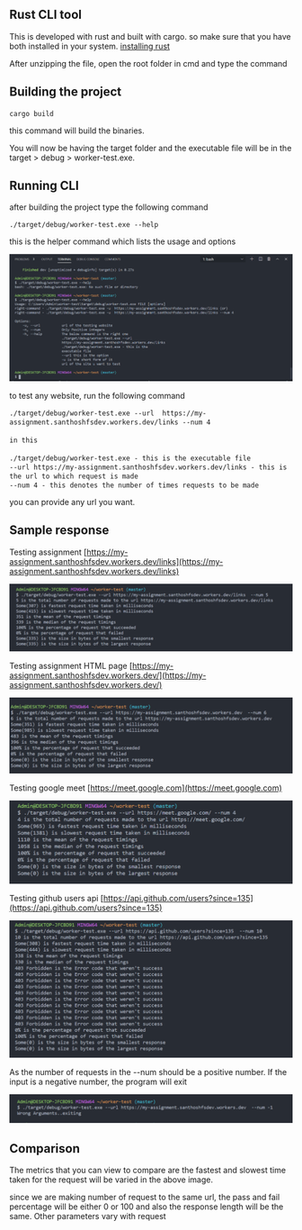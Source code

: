 ## Rust CLI tool

This is developed with rust and built with cargo. so make sure that you have both installed in your system.
[installing rust](https://www.rust-lang.org/tools/install)

After unzipping the file, open the root folder in cmd and type the command

## Building the project
```
cargo build
```
this command will build the binaries.

You will now be having the target folder and the executable file will be in the target > debug > worker-test.exe.

## Running CLI

after building the project type the following command 

```
./target/debug/worker-test.exe --help
```
this is the helper command which lists the usage and options

![helper_command](./images/help-command.PNG)

to test any website, run the following command

```
./target/debug/worker-test.exe --url  https://my-assignment.santhoshfsdev.workers.dev/links --num 4

in this

./target/debug/worker-test.exe - this is the executable file
--url https://my-assignment.santhoshfsdev.workers.dev/links - this is the url to which request is made
--num 4 - this denotes the number of times requests to be made

```
you can provide any url you want.

## Sample response

Testing  assignment [https://my-assignment.santhoshfsdev.workers.dev/links](https://my-assignment.santhoshfsdev.workers.dev/links)

![my_assignment](./images/my-assignment.PNG)

Testing  assignment HTML page [https://my-assignment.santhoshfsdev.workers.dev/](https://my-assignment.santhoshfsdev.workers.dev/)

![my_assignment_html](./images/my-assignment-html.PNG)

Testing google meet [https://meet.google.com](https://meet.google.com)

![google_meet](./images/google-meet.PNG)

Testing github users api [https://api.github.com/users?since=135](https://api.github.com/users?since=135)

![github_api](./images/github-users.PNG)

As the number of requests in the --num should be a positive number. If the input is a negative number, the program will exit

![error](./images/error.PNG)

## Comparison

The metrics that you can view to compare are the fastest and slowest time taken for the request will be varied in the above image.

since we are making number of request to the same url, the pass and fail percentage will be either 0 or 100 and also the response length will be the same. Other parameters vary with request

